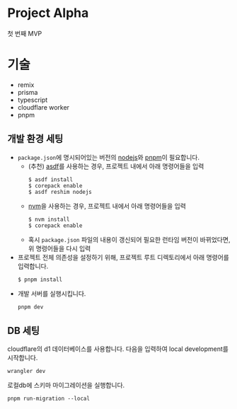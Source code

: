# Project Alpha

첫 번째 MVP

# 기술

- remix
- prisma
- typescript
- cloudflare worker
- pnpm

## 개발 환경 세팅

- `package.json`에 명시되어있는 버전의 [nodejs](https://nodejs.org/)와 [pnpm](https://pnpm.io/)이 필요합니다.
  - (추천) [asdf](https://asdf-vm.com/)를 사용하는 경우, 프로젝트 내에서 아래 명령어들을 입력
    ```
    $ asdf install
    $ corepack enable
    $ asdf reshim nodejs
    ```
  - [nvm](https://github.com/nvm-sh/nvm)을 사용하는 경우, 프로젝트 내에서 아래 명령어들을 입력
    ```
    $ nvm install
    $ corepack enable
    ```
  - 혹시 `package.json` 파일의 내용이 갱신되어 필요한 런타임 버전이 바뀌었다면, 위 명령어들을 다시 입력
- 프로젝트 전체 의존성을 설정하기 위해, 프로젝트 루트 디렉토리에서 아래 명령어를 입력합니다.
  ```
  $ pnpm install
  ```
- 개발 서버를 실행시킵니다.
  ```sh
  pnpm dev
  ```

## DB 세팅

cloudflare의 d1 데이터베이스를 사용합니다.
다음을 입력하여 local development를 시작합니다.

```
wrangler dev
```

로컬db에 스키마 마이그레이션을 실행합니다.

```
pnpm run-migration --local
```
